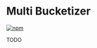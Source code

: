 # Multi Bucketizer
[![npm](https://img.shields.io/npm/v/@treecg/multi-bucketizer)](https://www.npmjs.com/package/@treecg/multi-bucketizer)

TODO